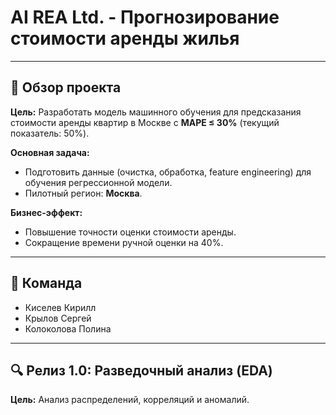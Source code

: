 # **AI REA Ltd. - Прогнозирование стоимости аренды жилья**  

---

## **📌 Обзор проекта**  
**Цель:** Разработать модель машинного обучения для предсказания стоимости аренды квартир в Москве с **MAPE ≤ 30%** (текущий показатель: 50%).  

**Основная задача:**  
- Подготовить данные (очистка, обработка, feature engineering) для обучения регрессионной модели.  
- Пилотный регион: **Москва**.  

**Бизнес-эффект:**  
- Повышение точности оценки стоимости аренды.  
- Сокращение времени ручной оценки на 40%.  

---

## **👥 Команда**  
- Киселев Кирилл
- Крылов Сергей
- Колоколова Полина
---

## **🔍 Релиз 1.0: Разведочный анализ (EDA)**  
**Цель:** Анализ распределений, корреляций и аномалий.  